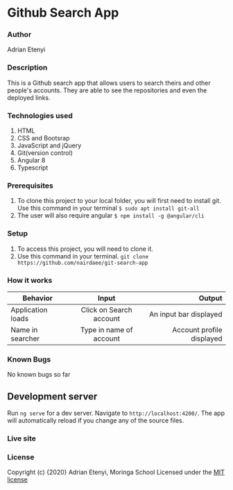 # Github Search App


### Author

Adrian Etenyi

### Description

This is a Github search app that allows users to search theirs and other people's accounts. They are able to see the repositories and even the deployed links.


### Technologies used

1. HTML 
2. CSS and Bootsrap
3. JavaScript and jQuery
4. Git(version control)
5. Angular 8 
6. Typescript


### Prerequisites
1. To clone this project to your local folder, you will first need to install git.
  Use this command in your terminal
  `$ sudo apt install git-all`
2. The user will also require angular
    `$ npm install -g @angular/cli`

### Setup
1. To access this project, you will need to clone it.
2. Use this command in your terminal.
`git clone https://github.com/nairdaee/git-search-app`

### How it works

| Behavior          |       Input             |  Output                   |
|-------------------|:-----------------------:|--------------------------:|
| Application loads | Click on Search account | An input bar displayed    |
| Name in searcher  | Type in name of account | Account profile displayed |

### Known Bugs
No known bugs so far


## Development server

Run `ng serve` for a dev server. Navigate to `http://localhost:4200/`. The app will automatically reload if you change any of the source files.

### Live site

### License
Copyright (c) {2020} Adrian Etenyi, Moringa School
Licensed under the [MIT license](LICENSE)


